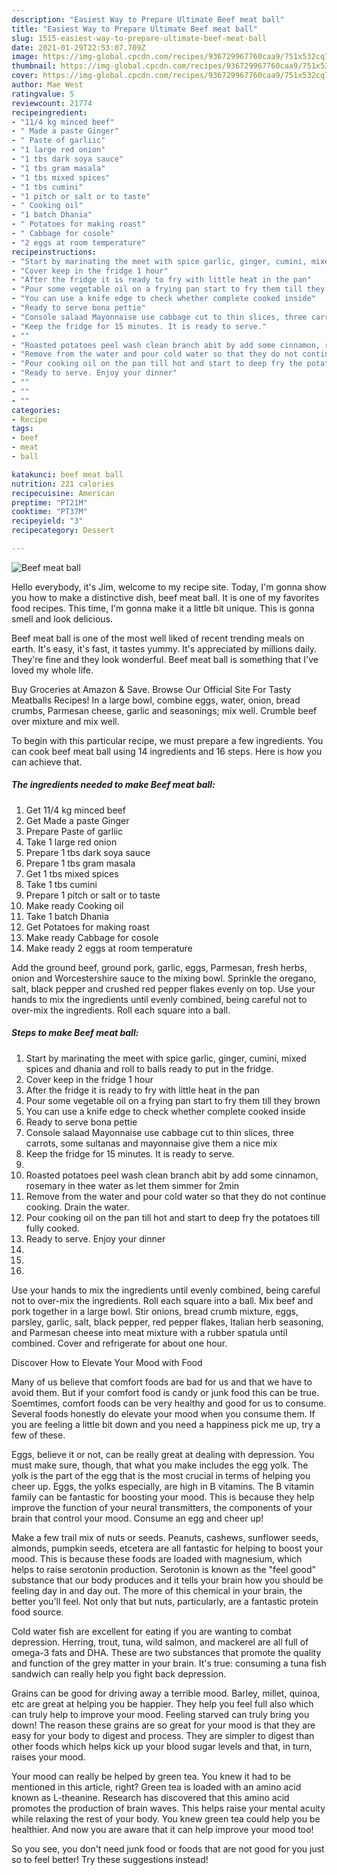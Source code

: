 ```yaml
---
description: "Easiest Way to Prepare Ultimate Beef meat ball"
title: "Easiest Way to Prepare Ultimate Beef meat ball"
slug: 1515-easiest-way-to-prepare-ultimate-beef-meat-ball
date: 2021-01-29T22:53:07.709Z
image: https://img-global.cpcdn.com/recipes/936729967760caa9/751x532cq70/beef-meat-ball-recipe-main-photo.jpg
thumbnail: https://img-global.cpcdn.com/recipes/936729967760caa9/751x532cq70/beef-meat-ball-recipe-main-photo.jpg
cover: https://img-global.cpcdn.com/recipes/936729967760caa9/751x532cq70/beef-meat-ball-recipe-main-photo.jpg
author: Mae West
ratingvalue: 5
reviewcount: 21774
recipeingredient:
- "11/4 kg minced beef"
- " Made a paste Ginger"
- " Paste of garliic"
- "1 large red onion"
- "1 tbs dark soya sauce"
- "1 tbs gram masala"
- "1 tbs mixed spices"
- "1 tbs cumini"
- "1 pitch or salt or to taste"
- " Cooking oil"
- "1 batch Dhania"
- " Potatoes for making roast"
- " Cabbage for cosole"
- "2 eggs at room temperature"
recipeinstructions:
- "Start by marinating the meet with spice garlic, ginger, cumini, mixed spices and dhania and roll to balls ready to put in the fridge."
- "Cover keep in the fridge 1 hour"
- "After the fridge it is ready to fry with little heat in the pan"
- "Pour some vegetable oil on a frying pan start to fry them till they brown"
- "You can use a knife edge to check whether complete cooked inside"
- "Ready to serve bona pettie"
- "Console salaad Mayonnaise use cabbage cut to thin slices, three carrots, some sultanas and mayonnaise give them a nice mix"
- "Keep the fridge for 15 minutes. It is ready to serve."
- ""
- "Roasted potatoes peel wash clean branch abit by add some cinnamon, rosemary in thee water as let them simmer for 2min"
- "Remove from the water and pour cold water so that they do not continue cooking. Drain the water."
- "Pour cooking oil on the pan till hot and start to deep fry the potatoes till fully cooked."
- "Ready to serve. Enjoy your dinner"
- ""
- ""
- ""
categories:
- Recipe
tags:
- beef
- meat
- ball

katakunci: beef meat ball 
nutrition: 221 calories
recipecuisine: American
preptime: "PT21M"
cooktime: "PT37M"
recipeyield: "3"
recipecategory: Dessert

---
```



![Beef meat ball](https://img-global.cpcdn.com/recipes/936729967760caa9/751x532cq70/beef-meat-ball-recipe-main-photo.jpg)

Hello everybody, it's Jim, welcome to my recipe site. Today, I'm gonna show you how to make a distinctive dish, beef meat ball. It is one of my favorites food recipes. This time, I'm gonna make it a little bit unique. This is gonna smell and look delicious.

Beef meat ball is one of the most well liked of recent trending meals on earth. It's easy, it's fast, it tastes yummy. It's appreciated by millions daily. They're fine and they look wonderful. Beef meat ball is something that I've loved my whole life.

Buy Groceries at Amazon &amp; Save. Browse Our Official Site For Tasty Meatballs Recipes! In a large bowl, combine eggs, water, onion, bread crumbs, Parmesan cheese, garlic and seasonings; mix well. Crumble beef over mixture and mix well.


To begin with this particular recipe, we must prepare a few ingredients. You can cook beef meat ball using 14 ingredients and 16 steps. Here is how you can achieve that.

<!--inarticleads1-->

##### The ingredients needed to make Beef meat ball:

1. Get 11/4 kg minced beef
1. Get  Made a paste Ginger
1. Prepare  Paste of garliic
1. Take 1 large red onion
1. Prepare 1 tbs dark soya sauce
1. Prepare 1 tbs gram masala
1. Get 1 tbs mixed spices
1. Take 1 tbs cumini
1. Prepare 1 pitch or salt or to taste
1. Make ready  Cooking oil
1. Take 1 batch Dhania
1. Get  Potatoes for making roast
1. Make ready  Cabbage for cosole
1. Make ready 2 eggs at room temperature


Add the ground beef, ground pork, garlic, eggs, Parmesan, fresh herbs, onion and Worcestershire sauce to the mixing bowl. Sprinkle the oregano, salt, black pepper and crushed red pepper flakes evenly on top. Use your hands to mix the ingredients until evenly combined, being careful not to over-mix the ingredients. Roll each square into a ball. 

<!--inarticleads2-->

##### Steps to make Beef meat ball:

1. Start by marinating the meet with spice garlic, ginger, cumini, mixed spices and dhania and roll to balls ready to put in the fridge.
1. Cover keep in the fridge 1 hour
1. After the fridge it is ready to fry with little heat in the pan
1. Pour some vegetable oil on a frying pan start to fry them till they brown
1. You can use a knife edge to check whether complete cooked inside
1. Ready to serve bona pettie
1. Console salaad Mayonnaise use cabbage cut to thin slices, three carrots, some sultanas and mayonnaise give them a nice mix
1. Keep the fridge for 15 minutes. It is ready to serve.
1. 
1. Roasted potatoes peel wash clean branch abit by add some cinnamon, rosemary in thee water as let them simmer for 2min
1. Remove from the water and pour cold water so that they do not continue cooking. Drain the water.
1. Pour cooking oil on the pan till hot and start to deep fry the potatoes till fully cooked.
1. Ready to serve. Enjoy your dinner
1. 
1. 
1. 


Use your hands to mix the ingredients until evenly combined, being careful not to over-mix the ingredients. Roll each square into a ball. Mix beef and pork together in a large bowl. Stir onions, bread crumb mixture, eggs, parsley, garlic, salt, black pepper, red pepper flakes, Italian herb seasoning, and Parmesan cheese into meat mixture with a rubber spatula until combined. Cover and refrigerate for about one hour. 

Discover How to Elevate Your Mood with Food


Many of us believe that comfort foods are bad for us and that we have to avoid them. But if your comfort food is candy or junk food this can be true. Soemtimes, comfort foods can be very healthy and good for us to consume. Several foods honestly do elevate your mood when you consume them. If you are feeling a little bit down and you need a happiness pick me up, try a few of these.

Eggs, believe it or not, can be really great at dealing with depression. You must make sure, though, that what you make includes the egg yolk. The yolk is the part of the egg that is the most crucial in terms of helping you cheer up. Eggs, the yolks especially, are high in B vitamins. The B vitamin family can be fantastic for boosting your mood. This is because they help improve the function of your neural transmitters, the components of your brain that control your mood. Consume an egg and cheer up!

Make a few trail mix of nuts or seeds. Peanuts, cashews, sunflower seeds, almonds, pumpkin seeds, etcetera are all fantastic for helping to boost your mood. This is because these foods are loaded with magnesium, which helps to raise serotonin production. Serotonin is known as the "feel good" substance that our body produces and it tells your brain how you should be feeling day in and day out. The more of this chemical in your brain, the better you'll feel. Not only that but nuts, particularly, are a fantastic protein food source.

Cold water fish are excellent for eating if you are wanting to combat depression. Herring, trout, tuna, wild salmon, and mackerel are all full of omega-3 fats and DHA. These are two substances that promote the quality and function of the grey matter in your brain. It's true: consuming a tuna fish sandwich can really help you fight back depression. 

Grains can be good for driving away a terrible mood. Barley, millet, quinoa, etc are great at helping you be happier. They help you feel full also which can truly help to improve your mood. Feeling starved can truly bring you down! The reason these grains are so great for your mood is that they are easy for your body to digest and process. They are simpler to digest than other foods which helps kick up your blood sugar levels and that, in turn, raises your mood.

Your mood can really be helped by green tea. You knew it had to be mentioned in this article, right? Green tea is loaded with an amino acid known as L-theanine. Research has discovered that this amino acid promotes the production of brain waves. This helps raise your mental acuity while relaxing the rest of your body. You knew green tea could help you be healthier. And now you are aware that it can help improve your mood too!

So you see, you don't need junk food or foods that are not good for you just so to feel better! Try  these suggestions  instead!

